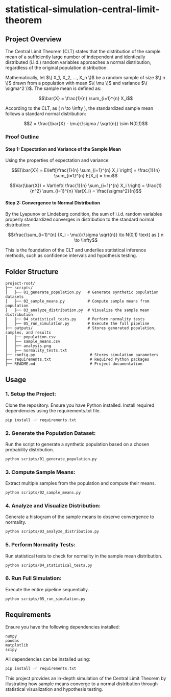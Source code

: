 # statistical-simulation-central-limit-theorem

## Project Overview

The Central Limit Theorem (CLT) states that the distribution of the sample mean of a sufficiently large number of independent and identically distributed (i.i.d.) random variables approaches a normal distribution, regardless of the original population distribution.

Mathematically, let $\( X_1, X_2, ..., X_n \)$ be a random sample of size $\( n \)$ drawn from a population with mean $\( \mu \)$ and variance $\( \sigma^2 \)$. The sample mean is defined as:

$$\bar{X} = \frac{1}{n} \sum_{i=1}^{n} X_i$$

According to the CLT, as \( n \to \infty \), the standardized sample mean follows a standard normal distribution:

$$Z = \frac{\bar{X} - \mu}{\sigma / \sqrt{n}} \sim N(0,1)$$

### Proof Outline

#### Step 1: Expectation and Variance of the Sample Mean
Using the properties of expectation and variance:

$$E[\bar{X}] = E\left[\frac{1}{n} \sum_{i=1}^{n} X_i \right] = \frac{1}{n} \sum_{i=1}^{n} E[X_i] = \mu$$

$$Var(\bar{X}) = Var\left( \frac{1}{n} \sum_{i=1}^{n} X_i \right) = \frac{1}{n^2} \sum_{i=1}^{n} Var(X_i) = \frac{\sigma^2}{n}$$

#### Step 2: Convergence to Normal Distribution
By the Lyapunov or Lindeberg condition, the sum of i.i.d. random variables properly standardized converges in distribution to the standard normal distribution:

$$\frac{\sum_{i=1}^{n} (X_i - \mu)}{\sigma \sqrt{n}} \to N(0,1) \text{ as } n \to \infty$$

This is the foundation of the CLT and underlies statistical inference methods, such as confidence intervals and hypothesis testing.

## Folder Structure

```
project-root/
├── scripts/
│   ├── 01_generate_population.py   # Generate synthetic population datasets
│   ├── 02_sample_means.py          # Compute sample means from population
│   ├── 03_analyze_distribution.py  # Visualize the sample mean distribution
│   ├── 04_statistical_tests.py     # Perform normality tests
│   ├── 05_run_simulation.py        # Execute the full pipeline
├── outputs/                        # Stores generated population, samples, and results
│   ├── population.csv
│   ├── sample_means.csv
│   ├── analysis.png
│   ├── normality_tests.txt
├── config.py                        # Stores simulation parameters
├── requirements.txt                 # Required Python packages
├── README.md                        # Project documentation
```

## Usage

### 1. Setup the Project:
Clone the repository.
Ensure you have Python installed.
Install required dependencies using the requirements.txt file.
```sh
pip install -r requirements.txt
```

### 2. Generate the Population Dataset:
Run the script to generate a synthetic population based on a chosen probability distribution.
```sh
python scripts/01_generate_population.py
```

### 3. Compute Sample Means:
Extract multiple samples from the population and compute their means.
```sh
python scripts/02_sample_means.py
```

### 4. Analyze and Visualize Distribution:
Generate a histogram of the sample means to observe convergence to normality.
```sh
python scripts/03_analyze_distribution.py
```

### 5. Perform Normality Tests:
Run statistical tests to check for normality in the sample mean distribution.
```sh
python scripts/04_statistical_tests.py
```

### 6. Run Full Simulation:
Execute the entire pipeline sequentially.
```sh
python scripts/05_run_simulation.py
```

## Requirements

Ensure you have the following dependencies installed:

```
numpy
pandas
matplotlib
scipy
```

All dependencies can be installed using:
```sh
pip install -r requirements.txt
```

This project provides an in-depth simulation of the Central Limit Theorem by illustrating how sample means converge to a normal distribution through statistical visualization and hypothesis testing.